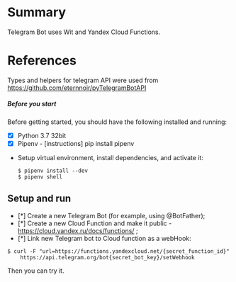 # Summary

Теlegram Bot uses Wit and Yandex Cloud Functions.

# References

Types and helpers for telegram API were used from https://github.com/eternnoir/pyTelegramBotAPI

##### Before you start

Before getting started, you should have the following installed and running:

- [X] Python 3.7 32bit
- [X] Pipenv - [instructions] pip install pipenv

* Setup virtual environment, install dependencies, and activate it:

	```
	$ pipenv install --dev
	$ pipenv shell
	```

## Setup and run

- [*] Create a new Telegram Bot (for example, using @BotFather);
- [*] Create a new Cloud Function and make it public - https://cloud.yandex.ru/docs/functions/ ;
- [*] Link new Telegram bot to Cloud function as a webHook:

```
$ curl -F "url=https://functions.yandexcloud.net/{secret_function_id}" 
	https://api.telegram.org/bot{secret_bot_key}/setWebhook
```

Then you can try it.

